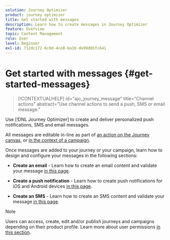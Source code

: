 ```yaml
---
solution: Journey Optimizer
product: journey optimizer
title: Get started with messages
description: Learn how to create messages in Journey Optimizer
feature: Overview
topic: Content Management
role: User
level: Beginner
exl-id: 712dc172-6c0d-4ce8-ba16-de99d65fc641
---
```

# Get started with messages {#get-started-messages}

>[!CONTEXTUALHELP]
>id="ajo_journey_message"
>title="Channel actions"
>abstract="Use channel actions to send a push, SMS or email message."

Use [!DNL Journey Optimizer] to create and deliver personalized push notifications, SMS and email messages. 

All messages are editable in-line as part of [an action on the Journey canvas](messages-in-journeys.md), or [in the context of a campaign](messages-in-campaigns.md).  

Once messages are added to your journey or your campaign, learn how to design and configure your messages in the following sections:

* **Create an email** - Learn how to create an email content and validate your message [in this page](create-email.md).

* **Create a push notification** - Learn how to create push notifications for iOS and Android devices [in this page](../push/create-push.md).

* **Create an SMS** - Learn how to create an SMS content and validate your message [in this page](create-sms.md).

>[!NOTE]
>
>Users can access, create, edit and/or publish journeys and campaigns depending on their product profile. Learn more about user permissions [in this section](../administration/permissions.md).
